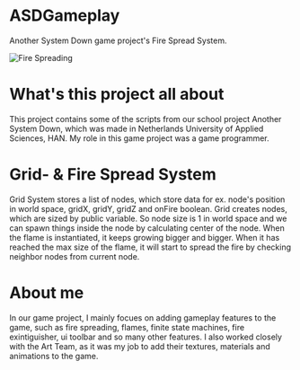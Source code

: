 # ASDGameplay
Another System Down game project's Fire Spread System.

![Fire Spreading](https://github.com/SammakkoFIN/ASDGameplay/blob/master/GIF/ASD%20Grid%20%26%20Fire.GIF)

# What's this project all about
This project contains some of the scripts from our school project Another System Down, which was made in Netherlands University of Applied Sciences, HAN. My role in this game project was a game programmer.

# Grid- & Fire Spread System
Grid System stores a list of nodes, which store data for ex. node's position in world space, gridX, gridY, gridZ and onFire boolean. Grid creates nodes, which are sized by public variable. So node size is 1 in world space and we can spawn things inside the node by calculating center of the node. When the flame is instantiated, it keeps growing bigger and bigger. When it has reached the max size of the flame, it will start to spread the fire by checking neighbor nodes from current node.

# About me
In our game project, I mainly focues on adding gameplay features to the game, such as fire spreading, flames, finite state machines, fire exintiguisher, ui toolbar and so many other features. I also worked closely with the Art Team, as it was my job to add their textures, materials and animations to the game.
